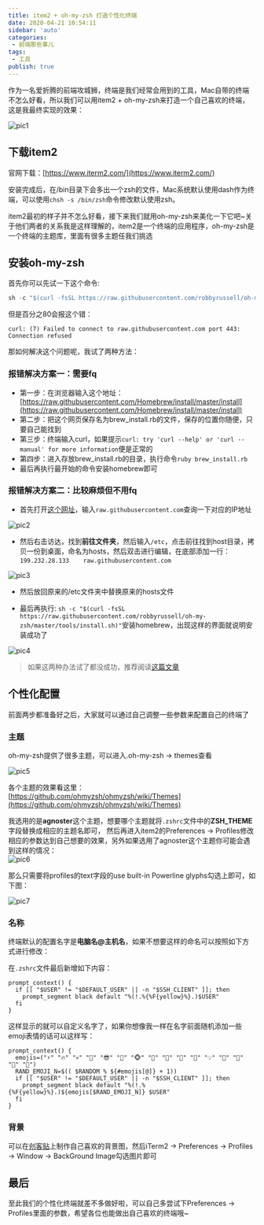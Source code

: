 ```yaml
--- 
title: item2 + oh-my-zsh 打造个性化终端
date: 2020-04-21 10:54:11
sidebar: 'auto'
categories: 
 - 前端那些事儿
tags: 
 - 工具
publish: true
---
```


作为一名爱折腾的前端攻城狮，终端是我们经常会用到的工具，Mac自带的终端不怎么好看，所以我们可以用item2 + oh-my-zsh来打造一个自己喜欢的终端，这是我最终实现的效果：

![pic1](https://tva1.sinaimg.cn/large/007S8ZIlgy1ge1cwfek96j312a0u0k08.jpg)

## 下载item2

官网下载：[https://www.iterm2.com/](https://www.iterm2.com/)  

安装完成后，在/bin目录下会多出一个zsh的文件，Mac系统默认使用dash作为终端，可以使用`chsh -s /bin/zsh`命令修改默认使用zsh。  

item2最初的样子并不怎么好看，接下来我们就用oh-my-zsh来美化一下它吧~关于他们两者的关系我是这样理解的，item2是一个终端的应用程序，oh-my-zsh是一个终端的主题库，里面有很多主题任我们挑选  

## 安装oh-my-zsh

首先你可以先试一下这个命令:  

```js
sh -c "$(curl -fsSL https://raw.githubusercontent.com/robbyrussell/oh-my-zsh/master/tools/install.sh)"
```

但是百分之80会报这个错：  

```
curl: (7) Failed to connect to raw.githubusercontent.com port 443: Connection refused
```

那如何解决这个问题呢，我试了两种方法：  

### 报错解决方案一：需要fq

- 第一步：在浏览器输入这个地址：[https://raw.githubusercontent.com/Homebrew/install/master/install](https://raw.githubusercontent.com/Homebrew/install/master/install)  
- 第二步：把这个网页保存名为brew_install.rb的文件，保存的位置你随便，只要自己能找到
- 第三步：终端输入curl，如果提示`curl: try 'curl --help' or 'curl --manual' for more information`便是正常的
- 第四步：进入存放brew_install.rb的目录，执行命令`ruby brew_install.rb`
- 最后再执行最开始的命令安装homebrew即可

### 报错解决方案二：比较麻烦但不用fq

- 首先打开[这个网址](https://www.ipaddress.com/)，输入`raw.githubusercontent.com`查询一下对应的IP地址

![pic2](https://tva1.sinaimg.cn/large/007S8ZIlgy1ge187zx011j30qc074jt8.jpg)   

- 然后右击访达，找到**前往文件夹**，然后输入`/etc`，点击前往找到host目录，拷贝一份到桌面，命名为hosts，然后双击进行编辑，在底部添加一行：`199.232.28.133    raw.githubusercontent.com`  

![pic3](https://tva1.sinaimg.cn/large/007S8ZIlgy1ge18cfcizpj30xe0badj1.jpg)  

- 然后放回原来的/etc文件夹中替换原来的hosts文件  

- 最后再执行: `sh -c "$(curl -fsSL https://raw.githubusercontent.com/robbyrussell/oh-my-zsh/master/tools/install.sh)"`安装homebrew，出现这样的界面就说明安装成功了  

![pic4](https://tva1.sinaimg.cn/large/007S8ZIlgy1ge18f7me1qj311o0n2tro.jpg)  

> 如果这两种办法试了都没成功，推荐阅读[这篇文章](https://www.jianshu.com/p/c2e829027b0a)

## 个性化配置

前面两步都准备好之后，大家就可以通过自己调整一些参数来配置自己的终端了

### 主题

oh-my-zsh提供了很多主题，可以进入.oh-my-zsh -> themes查看  

![pic5](https://tva1.sinaimg.cn/large/007S8ZIlgy1ge18ns7ypvj316c0u01ky.jpg)

各个主题的效果看这里：[https://github.com/ohmyzsh/ohmyzsh/wiki/Themes](https://github.com/ohmyzsh/ohmyzsh/wiki/Themes)  

我选用的是**agnoster**这个主题，想要哪个主题就将`.zshrc`文件中的**ZSH_THEME**字段替换成相应的主题名即可，
然后再进入item2的Preferences -> Profiles修改相应的参数达到自己想要的效果，另外如果选用了agnoster这个主题你可能会遇到这样的情况：  
![pic6](https://tva1.sinaimg.cn/large/007S8ZIlgy1ge1d804bw6j30bo01474k.jpg)  

那么只需要将profiles的text字段的use built-in Powerline glyphs勾选上即可，如下图：  

![pic7](https://tva1.sinaimg.cn/large/007S8ZIlgy1ge1d9gpoaij31cx0u0tnc.jpg)  

### 名称

终端默认的配置名字是**电脑名@主机名**，如果不想要这样的命名可以按照如下方式进行修改：  

在`.zshrc`文件最后新增如下内容：  

```
prompt_context() {
  if [[ "$USER" != "$DEFAULT_USER" || -n "$SSH_CLIENT" ]]; then
    prompt_segment black default "%(!.%{%F{yellow}%}.)$USER"
  fi
}
```

这样显示的就可以自定义名字了，如果你想像我一样在名字前面随机添加一些emoji表情的话可以这样写：  

```
prompt_context() {
  emojis=("⚡️" "🔥" "💀" "👑" "😎" "🐸" "🐵" "🦄" "🌈" "🍻" "🚀" "💡" "🎉" "🔑" "🚦" "🌙")
  RAND_EMOJI_N=$(( $RANDOM % ${#emojis[@]} + 1))
  if [[ "$USER" != "$DEFAULT_USER" || -n "$SSH_CLIENT" ]]; then
    prompt_segment black default "%(!.%{%F{yellow}%}.)${emojis[$RAND_EMOJI_N]} $USER"
  fi
}
```  

### 背景

可以在[创客贴](https://www.chuangkit.com/designtools/designindex)上制作自己喜欢的背景图，然后iTerm2 -> Preferences -> Profiles -> Window -> BackGround Image勾选图片即可  

## 最后

至此我们的个性化终端就差不多做好啦，可以自己多尝试下Preferences -> Profiles里面的参数，希望各位也能做出自己喜欢的终端哦~